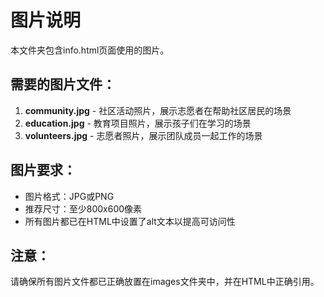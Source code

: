 # 图片说明

本文件夹包含info.html页面使用的图片。

## 需要的图片文件：

1. **community.jpg** - 社区活动照片，展示志愿者在帮助社区居民的场景
2. **education.jpg** - 教育项目照片，展示孩子们在学习的场景  
3. **volunteers.jpg** - 志愿者照片，展示团队成员一起工作的场景

## 图片要求：

- 图片格式：JPG或PNG
- 推荐尺寸：至少800x600像素
- 所有图片都已在HTML中设置了alt文本以提高可访问性

## 注意：

请确保所有图片文件都已正确放置在images文件夹中，并在HTML中正确引用。

